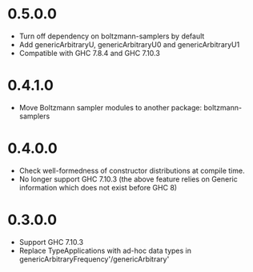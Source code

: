 # 0.5.0.0

- Turn off dependency on boltzmann-samplers by default
- Add genericArbitraryU, genericArbitraryU0 and genericArbitraryU1
- Compatible with GHC 7.8.4 and GHC 7.10.3

# 0.4.1.0

- Move Boltzmann sampler modules to another package: boltzmann-samplers

# 0.4.0.0

- Check well-formedness of constructor distributions at compile time.
- No longer support GHC 7.10.3 (the above feature relies on Generic
  information which does not exist before GHC 8)

# 0.3.0.0

- Support GHC 7.10.3
- Replace TypeApplications with ad-hoc data types in
  genericArbitraryFrequency'/genericArbitrary'
